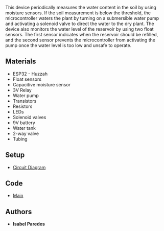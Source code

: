 This device periodically measures the water content in the soil by using moisture sensors. If the soil measurement is below the threshold, the microcontroller waters the plant by turning on a submersible water pump and activating a solenoid valve to direct the water to the dry plant.  The device also monitors the water level of the reservoir by using two float sensors.  The first sensor indicates when the reservoir should be refilled, and the second sensor prevents the microcontroller from activating the pump once the water level is too low and unsafe to operate.

## Materials
* ESP32 - Huzzah
* Float sensors
* Capacitive moisture sensor
* 3V Relay
* Water pump
* Transistors
* Resistors
* LEDs
* Solenoid valves
* 9V battery
* Water tank
* 2-way valve
* Tubing

## Setup
* [Circuit Diagram](https://github.com/iparedes314/SIP/blob/master/Circuit%20Diagram.jpg)

## Code
* [Main](https://github.com/iparedes314/SIP/blob/master/main.py)

## Authors

* **Isabel Paredes**
